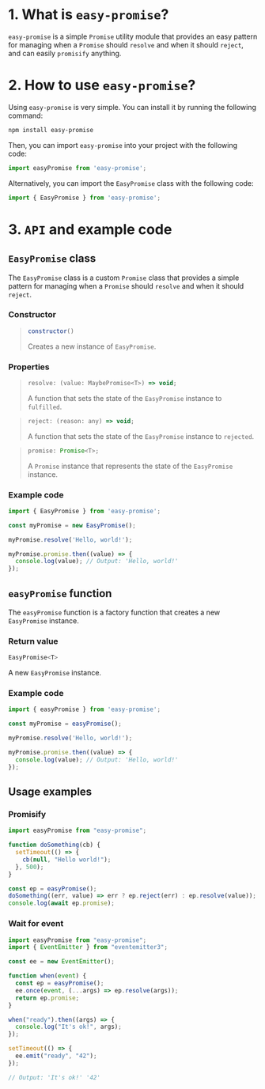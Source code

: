 # 1. What is `easy-promise`?

`easy-promise` is a simple `Promise` utility module that provides an easy pattern for managing when a `Promise` should `resolve` and when it should `reject`, and can easily `promisify` anything.

# 2. How to use `easy-promise`?

Using `easy-promise` is very simple. You can install it by running the following command:

```bash
npm install easy-promise
```

Then, you can import `easy-promise` into your project with the following code:

```javascript
import easyPromise from 'easy-promise';
```

Alternatively, you can import the `EasyPromise` class with the following code:

```javascript
import { EasyPromise } from 'easy-promise';
```

# 3. `API` and example code

## `EasyPromise` class

The `EasyPromise` class is a custom `Promise` class that provides a simple pattern for managing when a `Promise` should `resolve` and when it should `reject`.

### Constructor

> ```javascript
> constructor()
> ```
>
> Creates a new instance of `EasyPromise`.

### Properties

> ```javascript
> resolve: (value: MaybePromise<T>) => void;
> ```
>
> A function that sets the state of the `EasyPromise` instance to `fulfilled`.

> ```javascript
> reject: (reason: any) => void;
> ```
>
> A function that sets the state of the `EasyPromise` instance to `rejected`.

> ```javascript
> promise: Promise<T>;
> ```
>
> A `Promise` instance that represents the state of the `EasyPromise` instance.

### Example code

```javascript
import { EasyPromise } from 'easy-promise';

const myPromise = new EasyPromise();

myPromise.resolve('Hello, world!');

myPromise.promise.then((value) => {
  console.log(value); // Output: 'Hello, world!'
});
```

## `easyPromise` function

The `easyPromise` function is a factory function that creates a new `EasyPromise` instance.

### Return value

```javascript
EasyPromise<T>
```

A new `EasyPromise` instance.

### Example code

```javascript
import { easyPromise } from 'easy-promise';

const myPromise = easyPromise();

myPromise.resolve('Hello, world!');

myPromise.promise.then((value) => {
  console.log(value); // Output: 'Hello, world!'
});
```

## Usage examples

### Promisify

```javascript
import easyPromise from "easy-promise";

function doSomething(cb) {
  setTimeout(() => {
    cb(null, "Hello world!");
  }, 500);
}

const ep = easyPromise();
doSomething((err, value) => err ? ep.reject(err) : ep.resolve(value));
console.log(await ep.promise);
```

### Wait for event

```javascript
import easyPromise from "easy-promise";
import { EventEmitter } from "eventemitter3";

const ee = new EventEmitter();

function when(event) {
  const ep = easyPromise();
  ee.once(event, (...args) => ep.resolve(args));
  return ep.promise;
}

when("ready").then((args) => {
  console.log("It's ok!", args);
});

setTimeout(() => {
  ee.emit("ready", "42");
});

// Output: 'It's ok!' '42'
```
